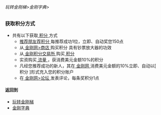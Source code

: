 ###### 玩转金刚梯>金刚字典>
### 获取积分方式

- 共有以下获取[ 积分 ]()方式
  - [ 推荐朋友荐积分 ](https://www.atozitpro.net/zh/my-account/refer-friend/)每推荐成功1位，立即、自动奖您150点
  - 从[ 金刚网>商店 ](https://www.atozitpro.net/zh/shop/)购买积分 具有钞票放大器的功效
  - 从[ 金刚积分交易所 ]()购买[ 积分 ]()
  - 实资购买[ 流量 ]()，获消费美元金额10%的积分
  - 凡经您推荐成功的新人，其在[ 金刚网 ]()消费美元金额的10%立即、自动以[ 积分 ]形式充入您的积分账户
  - 在[ 金刚网>论坛 ](https://www.atozitpro.net/zh/forums/)发表评论，每条奖积分1点

#### 返回到
- [玩转金刚梯](https://github.com/a2zitpro/web/blob/master/LadderFree/A.md)
- [金刚字典](https://github.com/a2zitpro/web/blob/master/LadderFree/kkDictionary/KKDictionary.md)

